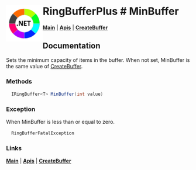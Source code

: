 # <img align="left" width="100" height="100" src="./images/icon.png"> RingBufferPlus # MinBuffer

[**Main**](index.md#help) | 
[**Apis**](index.md#apis) |
[**CreateBuffer**](createbuffer.md)

## Documentation
Sets the minimum capacity of items in the buffer. When not set, MinBuffer is the same value of [CreateBuffer](createbuffer.md).

### Methods

```csharp
  IRingBuffer<T> MinBuffer(int value)
``` 

### Exception

When MinBuffer is less than or equal to zero.

```csharp
  RingBufferFatalException
``` 

### Links
[**Main**](index.md#help) | 
[**Apis**](index.md#apis) |
[**CreateBuffer**](createbuffer.md)

